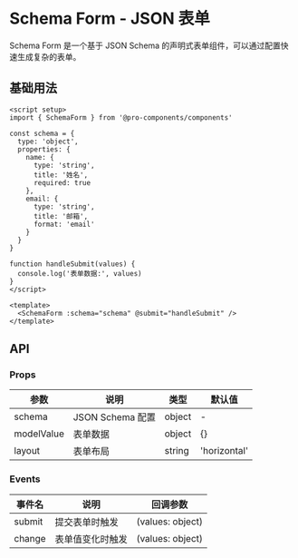 # Schema Form - JSON 表单

Schema Form 是一个基于 JSON Schema 的声明式表单组件，可以通过配置快速生成复杂的表单。

## 基础用法

```vue
<script setup>
import { SchemaForm } from '@pro-components/components'

const schema = {
  type: 'object',
  properties: {
    name: {
      type: 'string',
      title: '姓名',
      required: true
    },
    email: {
      type: 'string',
      title: '邮箱',
      format: 'email'
    }
  }
}

function handleSubmit(values) {
  console.log('表单数据:', values)
}
</script>

<template>
  <SchemaForm :schema="schema" @submit="handleSubmit" />
</template>
```

## API

### Props

| 参数       | 说明             | 类型   | 默认值       |
| ---------- | ---------------- | ------ | ------------ |
| schema     | JSON Schema 配置 | object | -            |
| modelValue | 表单数据         | object | {}           |
| layout     | 表单布局         | string | 'horizontal' |

### Events

| 事件名 | 说明             | 回调参数         |
| ------ | ---------------- | ---------------- |
| submit | 提交表单时触发   | (values: object) |
| change | 表单值变化时触发 | (values: object) |
